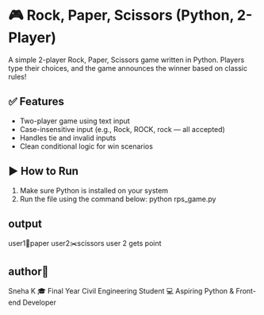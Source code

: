 # 🎮 Rock, Paper, Scissors (Python, 2-Player)
A simple 2-player Rock, Paper, Scissors game written in Python. Players type their choices, and the game announces the winner based on classic rules!
## ✅ Features
- Two-player game using text input
- Case-insensitive input (e.g., Rock, ROCK, rock — all accepted)
- Handles tie and invalid inputs
- Clean conditional logic for win scenarios
## ▶️ How to Run
1. Make sure Python is installed on your system
2. Run the file using the command below:
python rps_game.py
## output
user1📰paper
user2✂️scissors
user 2 gets point
## author🌟
Sneha K
🎓 Final Year Civil Engineering Student
💻 Aspiring Python & Front-end Developer
